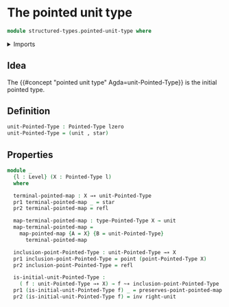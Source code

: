 # The pointed unit type

```agda
module structured-types.pointed-unit-type where
```

<details><summary>Imports</summary>

```agda
open import foundation.dependent-pair-types
open import foundation.identity-types
open import foundation.unit-type
open import foundation.universe-levels

open import structured-types.pointed-homotopies
open import structured-types.pointed-maps
open import structured-types.pointed-types
```

</details>

## Idea

The {{#concept "pointed unit type" Agda=unit-Pointed-Type}} is the initial
pointed type.

## Definition

```agda
unit-Pointed-Type : Pointed-Type lzero
unit-Pointed-Type = (unit , star)
```

## Properties

```agda
module _
  {l : Level} (X : Pointed-Type l)
  where

  terminal-pointed-map : X →∗ unit-Pointed-Type
  pr1 terminal-pointed-map _ = star
  pr2 terminal-pointed-map = refl

  map-terminal-pointed-map : type-Pointed-Type X → unit
  map-terminal-pointed-map =
    map-pointed-map {A = X} {B = unit-Pointed-Type}
      terminal-pointed-map

  inclusion-point-Pointed-Type : unit-Pointed-Type →∗ X
  pr1 inclusion-point-Pointed-Type = point (point-Pointed-Type X)
  pr2 inclusion-point-Pointed-Type = refl

  is-initial-unit-Pointed-Type :
    ( f : unit-Pointed-Type →∗ X) → f ~∗ inclusion-point-Pointed-Type
  pr1 (is-initial-unit-Pointed-Type f) _ = preserves-point-pointed-map f
  pr2 (is-initial-unit-Pointed-Type f) = inv right-unit
```
